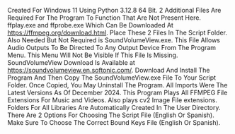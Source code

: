 Created For Windows 11 Using Python 3.12.8 64 Bit. 2 Additional Files Are Required For The Program To Function That Are Not Present Here. ffplay.exe and ffprobe.exe Which Can Be Downloaded At https://ffmpeg.org/download.html. Place These 2 Files In The Script Folder. Also Needed But Not Required is SoundVolumeView.exe. This File Allows Audio Outputs To Be Directed To Any Output Device From The Program Menu. This Menu Will Not Be Visible If This File Is Missing. SoundVolumeView Download Is Available at https://soundvolumeview.en.softonic.com/. Download And Install The Program And Then Copy The SoundVolumeView.exe File To Your Script Folder. Once Copied, You May Uninstall The Program. All Imports Were The Latest Versions As Of December 2024. This Program Plays All FFMPEG File Extensions For Music and Videos. Also plays cv2 Image File extensions. Folders For All Libraries Are Automatically Created In The User Directory. There Are 2 Options For Choosing The Script File (English Or Spanish). Make Sure To Choose The Correct Bound Keys File (English Or Spanish). 
